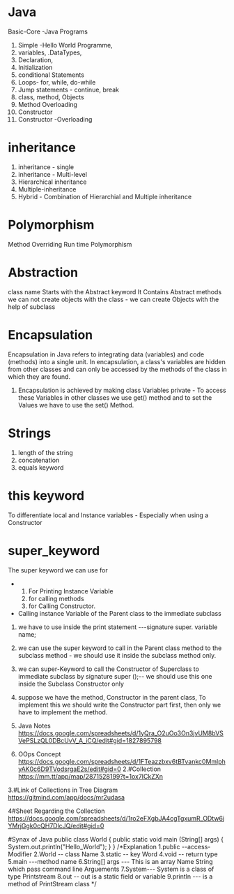 # Java
Basic-Core -Java Programs
1. Simple -Hello World Programme,
2. variables,
.DataTypes, 
4. Declaration, 
5. Initialization 
6. conditional Statements
7. Loops- for, while, do-while 
8. Jump statements - continue, break
9. class, method, Objects 
10. Method Overloading 
11. Constructor
12. Constructor -Overloading 
# inheritance 
1. inheritance - single 
2. inheritance - Multi-level 
3. Hierarchical inheritance
4. Multiple-inheritance 
5. Hybrid - Combination of Hierarchial and Multiple inheritance 
# Polymorphism 
Method Overriding
Run time Polymorphism 
# Abstraction 
class name Starts with the Abstract keyword 
It Contains Abstract methods 
we can not create objects with the class - we can create Objects with the help of subclass 
# Encapsulation 

Encapsulation in Java refers to integrating data (variables) and code (methods) into a single unit. In encapsulation, a class's variables are hidden from other classes and can only be accessed by the methods of the class in which they are found.

1. Encapsulation is achieved by making class Variables  private - To access these Variables in other classes we use get() method and to set the Values we have to use  the set() Method.
# Strings
1. length of the string
2. concatenation
3. equals keyword
# this keyword
To differentiate local and Instance variables - Especially when using a Constructor
# super_keyword
 The super keyword we can use for 
 * 1. For Printing Instance Variable
   2. for calling methods
   3. for Calling Constructor.
* Calling instance Variable of the Parent class to the immediate subclass
1. we have to use inside  the print statement ---signature super. variable name;
2. we can use the super keyword  to call in the Parent class method to the subclass method - we should use it inside the subclass method only.
3. we can super-Keyword to call the Constructor of Superclass to immediate subclass by signature super ();-- we should use this one inside the Subclass Constructor only
4. suppose we have the method, Constructor  in the parent class, To implement this  we should write the Constructor part first, then only we have to implement the method.


1. Java Notes
   https://docs.google.com/spreadsheets/d/1yQra_O2uOo3On3jvUM8bVSVePSLzQL0DBcUvV_A_iCQ/edit#gid=1827895798
2. OOps Concept
   https://docs.google.com/spreadsheets/d/1FTeazzbxv6tBTvankc0MmlphyAK0c6D9TVodsrgaE2s/edit#gid=0
2.#Collection 
https://mm.tt/app/map/2871528199?t=1ox7ICkZXn

3.#Link of Collections in Tree Diagram
 https://gitmind.com/app/docs/mr2udasa


4#Sheet Regarding the Collection 
https://docs.google.com/spreadsheets/d/1ro2eFXgbJA4cgTgxumR_ODtw6jYMrjGgk0cQH7DlcJQ/edit#gid=0


#Synax of Java 
public class World {
public static void main (String[] args) {
	System.out.println("Hello_World");
}
}
  /*Explanation
 1.public --access-Modifier
 2.World -- class Name 
 3.static -- key Word
 4.void -- return type
 5.main ---method name 
 6.String[] args --- This is an array Name String  which pass command line Arguements 
 7.System--- System is a class of type Printstream
 8.out -- out is a static field or variable
 9.println --- is a method of PrintStream class
 */
 


